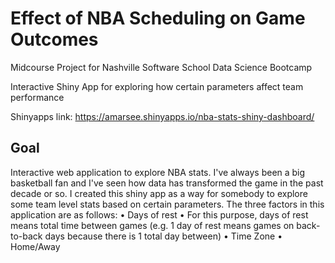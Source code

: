 # Effect of NBA Scheduling on Game Outcomes
Midcourse Project for Nashville Software School Data Science Bootcamp

Interactive Shiny App for exploring how certain parameters affect team performance

Shinyapps link: https://amarsee.shinyapps.io/nba-stats-shiny-dashboard/

## Goal

Interactive web application to explore NBA stats. I've always been a big basketball fan and I've seen how data has transformed the game in the past decade or so. I created this shiny app as a way for somebody to explore some team level stats based on certain parameters. The three factors in this application are as follows:
  • Days of rest
    • For this purpose, days of rest means total time between games (e.g. 1 day of rest means games on back-to-back days because there is 1 total day between)
  • Time Zone
  • Home/Away

